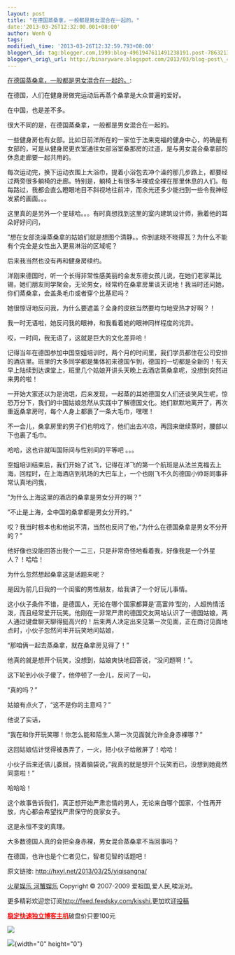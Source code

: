 ```yaml
--- 
layout: post 
title: "在德国蒸桑拿，一般都是男女混合在一起的。" 
date:'2013-03-26T12:32:00.001+08:00' 
author: Wenh Q
tags:
modified\_time: '2013-03-26T12:32:59.793+08:00' 
blogger\_id: tag:blogger.com,1999:blog-4961947611491238191.post-7863213497258083615
blogger\_orig\_url: http://binaryware.blogspot.com/2013/03/blog-post\_4888.html
---
```

[在德国蒸桑拿，一般都是男女混合在一起的。](http://hxyl.net/2013/03/25/yiqisangna/):

在德国，人们在健身房做完运动后再蒸个桑拿是大众普遍的爱好。



在中国，也是差不多。

很大不同的是，在德国蒸桑拿，一般都是男女混合在一起的。

一些健身房也有女部。比如日前洋所在的一家位于法来克福的健身中心，的确是有女部的，可是从健身房更衣室通往女部浴室桑那房的过道，是与男女混合桑拿部的休息走廊要一起共用的。

每次运动完，换下运动衣围上大浴巾，提着小浴包去冲个澡的那几步路上，都要经过两旁很多躺椅的走廊。特别是，躺椅上有很多半裸或全裸在那里休息的人们。每每路过，我都会直么瞪眼地目不斜视地往前冲，而余光还多少能扫到一些令我神经发紧的画面。。。

这里真的是另外一个星球哈。。。有时真想找到这里的室内建筑设计师，揪着他的耳朵好好问问，

”想在女部洗澡蒸桑拿的姑娘们就是想图个清静。。你到底晓不晓得瓦？为什么不能有个完全是女性出入更易淋浴的区域呢？

后来我当然也没有再和健身房续约。

洋刚来德国时，听一个长得非常性感美丽的金发东德女孩儿说，在她们老家莱比锡，她们朋友同学聚会，无论男女，经常约在桑拿房里谈天说地！我当时还问她，你们蒸桑拿，会盖条毛巾或者穿个比基尼吗？

她很惊讶地反问我，为什么要遮盖？全身的皮肤当然要均匀地受热才好啊？！

我一时无语啦，她反问我的眼神，和我看着她的眼神同样程度的诧异。

哎，一时间，我无语了，这就是巨大的文化差异哈！

记得当年在德国参加中国空姐培训时，两个月的时间里，我们学员都住在公司安排的酒店里。班里的大多同学都是集体初来德国乍到，德国的一切都是全新的！有天早上陆续到达课堂上，班里几个姑娘开讲头天晚上去酒店蒸桑拿呢，没想到突然进来男的啦！

一开始大家还以为是流氓，后来发现，一起蒸的其她德国女人们还谈笑风生呢，惊恐万分下，我们的中国姑娘忽然从实践中了解德国文化。她们默默地离开了，再次重返桑拿房时，每个人身上都裹了一条大毛巾，嘿嘿！

不一会儿，桑拿房里的男子们也明戏了，他们出去冲凉，再回来继续蒸时，腰部以下也裹了毛巾。

哈哈，这也许就叫国际间与性别间的平等吧 。。。

空姐培训结束后，我们开始了试飞，记得在洋飞的第一个航班是从法兰克福去上海，回程时，在上海酒店到机场的大巴车上，一个也刚飞不久的德国小帅哥同事非常认真地问我，

”为什么上海这里的酒店的桑拿是男女分开的啊？”

”不止是上海，全中国的桑拿都是男女分开的。”

哎？我当时根本也和他说不清，当然也反问了他，”为什么在德国桑拿是男女不分开的？”

他好像也没能回答出我个一二三，只是非常奇怪地看着我，好像我是一个外星人？！哈哈！

为什么忽然想起桑拿这是话题来呢？



是因为前几日我的一个闺蜜的男性朋友，给我讲了一个好玩儿事情。

这小伙子条件不错，是德国人，无论在哪个国家都算是’高富帅’型的，人超热情活泼，而且经常爱开玩笑。他刚在一非常严肃的德国交友网站认识了一德国姑娘，两人通过键盘聊天聊得挺高兴的！后来两人决定出来见第一次见面，正在商讨见面地点时，小伙子忽然问半开玩笑地问姑娘，

“那咱俩一起去蒸桑拿，就在桑拿房见得了！”

他真的就是想开个玩笑，没想到，姑娘爽快地回答说，“没问题啊！”。

这下轮到小伙子傻了，他停顿了一会儿，反问了一句，

“真的吗？”

姑娘有点火了，“这不是你的主意吗？”

他说了实话，

“我在和你开玩笑哪！你怎么能和陌生人第一次见面就允许全身赤裸哪？”

这回姑娘估计觉得被愚弄了，一火，把小伙子给敝屏了！哈哈！

小伙子后来还倍儿委屈，挠着脑袋说，”我真的就是想开个玩笑而已，没想到她竟然同意啦！”

哈哈哈！

这个故事告诉我们，真正想开始严肃恋情的男人，无论来自哪个国家，个性再开放，内心都会希望找严肃保守的良家女子。

这是永恒不变的真理。

大多数德国人真的会把全身赤裸，男女混合蒸桑拿不当回事吗？



在德国，也许也是个仁者见仁，智者见智的话题吧！

原文链接: <http://hxyl.net/2013/03/25/yiqisangna/>



[火星娱乐 河蟹娱乐](http://hxyl.net/) Copyright © 2007-2009
爱祖国,爱人民,唉派对。



更多精彩欢迎您订阅<http://feed.feedsky.com/kisshi>,更加欢迎[投稿](http://hxyl.net/delivery/)

[**<span
style="color: red;">稳定快速独立博客主机</span>**](http://www.gegehost.com/)破盘价只要100元

![](http://img.tongji.linezing.com/922164/tongji.gif)

![](http://www1.feedsky.com/t1/725593644/kisshi/feedsky/s.gif?r=http://hxyl.net/2013/03/25/yiqisangna/){width="0"
height="0"}
